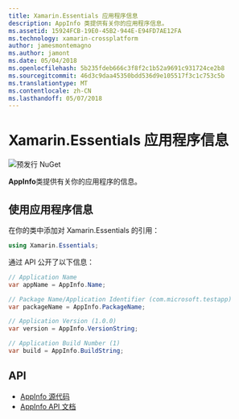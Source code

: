 ```yaml
---
title: Xamarin.Essentials 应用程序信息
description: AppInfo 类提供有关你的应用程序信息。
ms.assetid: 15924FCB-19E0-45B2-944E-E94FD7AE12FA
ms.technology: xamarin-crossplatform
author: jamesmontemagno
ms.author: jamont
ms.date: 05/04/2018
ms.openlocfilehash: 5b235fdeb666c3f8f2c1b52a9691c931724ce2b8
ms.sourcegitcommit: 46d3c9daa45350bdd536d9e105517f3c1c753c5b
ms.translationtype: MT
ms.contentlocale: zh-CN
ms.lasthandoff: 05/07/2018
---
```

# <a name="xamarinessentials-app-information"></a>Xamarin.Essentials 应用程序信息

![预发行 NuGet](~/media/shared/pre-release.png)

**AppInfo**类提供有关你的应用程序的信息。

## <a name="using-appinfo"></a>使用应用程序信息

在你的类中添加对 Xamarin.Essentials 的引用：

```csharp
using Xamarin.Essentials;
```

通过 API 公开了以下信息：

```csharp
// Application Name
var appName = AppInfo.Name;

// Package Name/Application Identifier (com.microsoft.testapp)
var packageName = AppInfo.PackageName;

// Application Version (1.0.0)
var version = AppInfo.VersionString;

// Application Build Number (1)
var build = AppInfo.BuildString;
```

## <a name="api"></a>API

- [AppInfo 源代码](https://github.com/xamarin/Essentials/tree/master/Essentials/AppInfo)
- [AppInfo API 文档](xref:Xamarin.Essentials.AppInfo)
